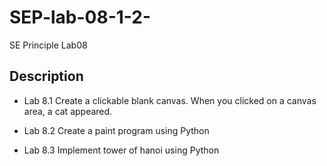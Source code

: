 # SEP-lab-08-1-2-
SE Principle Lab08

## Description
* Lab 8.1
Create a clickable blank canvas. When you clicked on a canvas area, a cat appeared.

* Lab 8.2
Create a paint program using Python

* Lab 8.3
Implement tower of hanoi using Python
